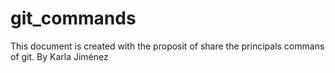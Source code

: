 # git_commands
This document is created with the proposit of share the principals commans of git.
By Karla Jiménez